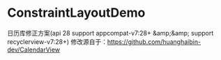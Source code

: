 # ConstraintLayoutDemo
日历库修正方案(api 28 support appcompat-v7:28+ &amp;amp;&amp;amp; support recyclerview-v7:28+)
修改源自于：https://github.com/huanghaibin-dev/CalendarView
